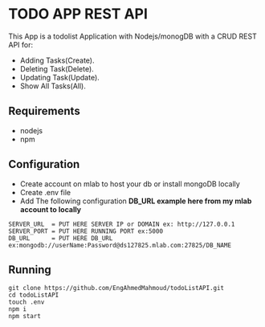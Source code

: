 # TODO APP REST API
This App is a todolist Application with Nodejs/monogDB with a CRUD REST API for:
- Adding Tasks(Create).
- Deleting Task(Delete).
- Updating Task(Update).
- Show All Tasks(All).
## Requirements
- nodejs
- npm
## Configuration
- Create account on mlab to host your db or install mongoDB locally
- Create .env file 
- Add The following configuration
**DB_URL example here from my mlab account to locally**
```shell
SERVER_URL  = PUT HERE SERVER IP or DOMAIN ex: http://127.0.0.1
SERVER_PORT = PUT HERE RUNNING PORT ex:5000
DB_URL      = PUT HERE DB_URL ex:mongodb://userName:Password@ds127825.mlab.com:27825/DB_NAME
```
## Running
```shell
git clone https://github.com/EngAhmedMahmoud/todoListAPI.git
cd todoListAPI
touch .env
npm i
npm start
```